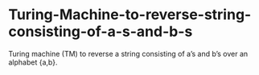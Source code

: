 # Turing-Machine-to-reverse-string-consisting-of-a-s-and-b-s
Turing machine (TM) to reverse a string consisting of a’s and b’s over an alphabet {a,b}.

